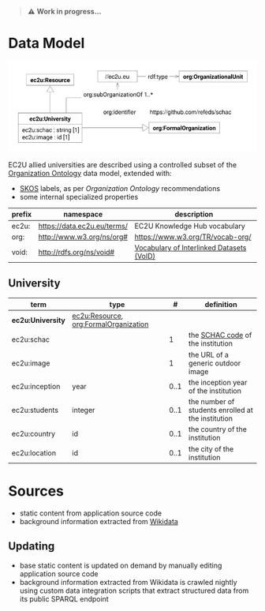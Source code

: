 > **⚠️** **Work in progress…**

# Data Model

![university data model](index/universities.svg)

EC2U allied universities are described using a controlled subset of the [Organization Ontology](https://www.w3.org/TR/vocab-org/) data model, extended with:

* [SKOS](https://www.w3.org/TR/skos-primer/#seclabel) labels, as per *Organization Ontology* recommendations
* some internal specialized properties

| prefix | namespace                   | description                                                            |
|--------|-----------------------------|------------------------------------------------------------------------|
| ec2u:  | https://data.ec2u.eu/terms/ | EC2U Knowledge Hub vocabulary                                          |
| org:   | http://www.w3.org/ns/org#   | https://www.w3.org/TR/vocab-org/                                       |
| void:  | http://rdfs.org/ns/void#    | [Vocabulary of Interlinked Datasets (VoID)](http://vocab.deri.ie/void) |

## University

| term                | type                                                                                         | #    | definition                                                                                                |
|---------------------|----------------------------------------------------------------------------------------------|------|-----------------------------------------------------------------------------------------------------------|
| **ec2u:University** | [ec2u:Resource](resources.md#resource), [org:FormalOrganization](agents#formal-organization) |      |                                                                                                           |
| ec2u:schac          |                                                                                              | 1    | the [SCHAC code](https://wiki.uni-foundation.eu/pages/viewpage.action?pageId=12746935) of the institution |
| ec2u:image          |                                                                                              | 1    | the URL of a generic outdoor image                                                                        |
| ec2u:inception      | year                                                                                         | 0..1 | the inception year of the institution                                                                     |
| ec2u:students       | integer                                                                                      | 0..1 | the number of students enrolled at the institution                                                        |
| ec2u:country        | id                                                                                           | 0..1 | the country of the institution                                                                            |
| ec2u:location       | id                                                                                           | 0..1 | the city of the institution                                                                               |

# Sources

* static content from application source code
* background information extracted from [Wikidata](https://www.wikidata.org/)

## Updating

* base static content is updated on demand by manually editing application source code
* background information extracted from Wikidata is crawled nightly using custom data integration scripts that extract structured data from its public SPARQL endpoint
